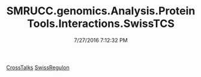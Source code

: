 ﻿---
title: SMRUCC.genomics.Analysis.ProteinTools.Interactions.SwissTCS
date: 7/27/2016 7:12:32 PM
---

[CrossTalks](T-SMRUCC.genomics.Analysis.ProteinTools.Interactions.SwissTCS.CrossTalks.html)
[SwissRegulon](T-SMRUCC.genomics.Analysis.ProteinTools.Interactions.SwissTCS.SwissRegulon.html)
